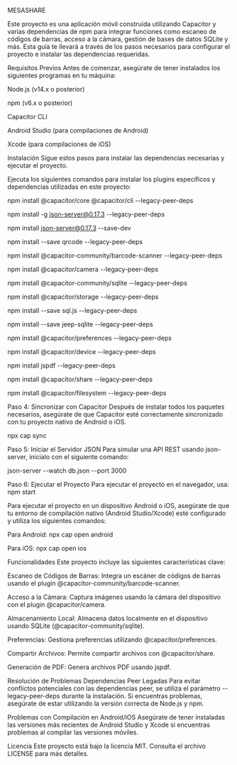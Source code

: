 
MESASHARE

Este proyecto es una aplicación móvil construida utilizando Capacitor y varias dependencias de npm para integrar funciones como escaneo de códigos de barras, acceso a la cámara, gestión de bases de datos SQLite y más. Esta guía te llevará a través de los pasos necesarios para configurar el proyecto e instalar las dependencias requeridas.

Requisitos Previos
Antes de comenzar, asegúrate de tener instalados los siguientes programas en tu máquina:

Node.js (v14.x o posterior)

npm (v6.x o posterior)

Capacitor CLI

Android Studio (para compilaciones de Android)

Xcode (para compilaciones de iOS)

Instalación
Sigue estos pasos para instalar las dependencias necesarias y ejecutar el proyecto.


Ejecuta los siguientes comandos para instalar los plugins específicos y dependencias utilizadas en este proyecto:


npm install @capacitor/core @capacitor/cli --legacy-peer-deps

npm install -g json-server@0.17.3 --legacy-peer-deps

npm install json-server@0.17.3 --save-dev

npm install --save qrcode --legacy-peer-deps

npm install @capacitor-community/barcode-scanner --legacy-peer-deps

npm install @capacitor/camera --legacy-peer-deps

npm install @capacitor-community/sqlite --legacy-peer-deps

npm install @capacitor/storage --legacy-peer-deps

npm install --save sql.js --legacy-peer-deps

npm install --save jeep-sqlite --legacy-peer-deps

npm install @capacitor/preferences --legacy-peer-deps

npm install @capacitor/device --legacy-peer-deps

npm install jspdf --legacy-peer-deps

npm install @capacitor/share --legacy-peer-deps

npm install @capacitor/filesystem --legacy-peer-deps


Paso 4: Sincronizar con Capacitor
Después de instalar todos los paquetes necesarios, asegúrate de que Capacitor esté correctamente sincronizado con tu proyecto nativo de Android o iOS.

npx cap sync

Paso 5: Iniciar el Servidor JSON
Para simular una API REST usando json-server, inícialo con el siguiente comando:

json-server --watch db.json --port 3000

Paso 6: Ejecutar el Proyecto
Para ejecutar el proyecto en el navegador, usa:
npm start

Para ejecutar el proyecto en un dispositivo Android o iOS, asegúrate de que tu entorno de compilación nativo (Android Studio/Xcode) esté configurado y utiliza los siguientes comandos:

Para Android: npx cap open android

Para iOS: npx cap open ios

Funcionalidades
Este proyecto incluye las siguientes características clave:

Escaneo de Códigos de Barras: Integra un escáner de códigos de barras usando el plugin @capacitor-community/barcode-scanner.

Acceso a la Cámara: Captura imágenes usando la cámara del dispositivo con el plugin @capacitor/camera.

Almacenamiento Local: Almacena datos localmente en el dispositivo usando SQLite (@capacitor-community/sqlite).

Preferencias: Gestiona preferencias utilizando @capacitor/preferences.

Compartir Archivos: Permite compartir archivos con @capacitor/share.

Generación de PDF: Genera archivos PDF usando jspdf.


Resolución de Problemas
Dependencias Peer Legadas
Para evitar conflictos potenciales con las dependencias peer, se utiliza el parámetro --legacy-peer-deps durante la instalación. Si encuentras problemas, asegúrate de estar utilizando la versión correcta de Node.js y npm.


Problemas con Compilación en Android/iOS
Asegúrate de tener instaladas las versiones más recientes de Android Studio y Xcode si encuentras problemas al compilar las versiones móviles.

Licencia
Este proyecto está bajo la licencia MIT. Consulta el archivo LICENSE para más detalles.

